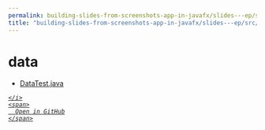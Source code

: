 ```yaml
---
permalink: building-slides-from-screenshots-app-in-javafx/slides---ep/src/test/java/engineer/mathsoftware/blog/slides/data
title: "building-slides-from-screenshots-app-in-javafx/slides---ep/src/test/java/engineer/mathsoftware/blog/slides/data"
---
```


# data
<ul>
  <li>
    <a href="DataTest.java">
      DataTest.java
    </a>
  </li>
</ul>
<div class="social open-gh-btn my-4">
  <a class="btn btn-github" href="https://github.com/tobiasbriones/blog/tree/main/swe/dev/java/javafx/drawing/productivity/building-slides-from-screenshots-app-in-javafx/slides---ep/src/test/java/engineer/mathsoftware/blog/slides/data" target="_blank">
    <i class="fab fa-github">
      
    </i>
    <span>
      Open in GitHub
    </span>
  </a>
</div>